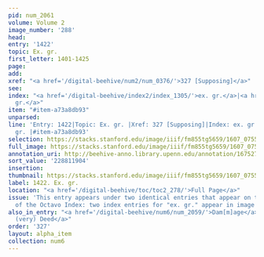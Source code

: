 ```yaml
---
pid: num_2061
volume: Volume 2
image_number: '288'
head:
entry: '1422'
topic: Ex. gr.
first_letter: 1401-1425
page:
add:
xref: "<a href='/digital-beehive/num2/num_0376/'>327 [Supposing]</a>"
see:
index: "<a href='/digital-beehive/index2/index_1305/'>ex. gr.</a>|<a href='/digital-beehive/index2/index_1305/'>ex.
  gr.</a>"
item: "#item-a73a8db93"
unparsed:
line: 'Entry: 1422|Topic: Ex. gr. |Xref: 327 [Supposing]|Index: ex. gr. |Index: ex.
  gr. |#item-a73a8db93'
selection: https://stacks.stanford.edu/image/iiif/fm855tg5659/1607_0755/943,1904,2654,229/full/0/default.jpg
full_image: https://stacks.stanford.edu/image/iiif/fm855tg5659/1607_0755/full/full/0/default.jpg
annotation_uri: http://beehive-anno.library.upenn.edu/annotation/1675279011398
sort_value: '228811904'
insertion:
thumbnail: https://stacks.stanford.edu/image/iiif/fm855tg5659/1607_0755/943,1904,600,180/250,/0/default.jpg
label: 1422. Ex. gr.
location: "<a href='/digital-beehive/toc/toc2_278/'>Full Page</a>"
issue: 'This entry appears under two identical entries that appear on the same page
  of the Octavo Index: two index entries for "ex. gr." appear in image 3.19.'
also_in_entry: "<a href='/digital-beehive/num6/num_2059/'>Dam[m]age</a>|<a href='/digital-beehive/num6/num_2060/'>In
  (very) Deed</a>"
order: '327'
layout: alpha_item
collection: num6
---
```

